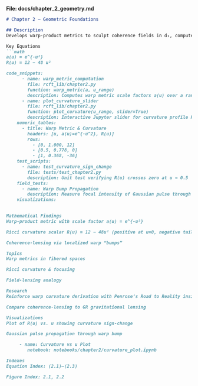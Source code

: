 **File: docs/chapter_2_geometry.md**  
```markdown
# Chapter 2 – Geometric Foundations

## Description
Develops warp-product metrics to sculpt coherence fields in d₃, computes curvature profiles, and frames lens-like focusing effects.

Key Equations
```math
a(u) = e^{-u²}  
R(u) = 12 − 48 u²

code_snippets:
      - name: warp_metric_computation
        file: rcft_lib/chapter2.py
        function: warp_metric(a, u_range)
        description: Computes warp metric scale factors a(u) over a range of u values
      - name: plot_curvature_slider
        file: rcft_lib/chapter2.py
        function: plot_curvature(u_range, slider=True)
        description: Interactive Jupyter slider for curvature profile R(u)
    numeric_tables:
      - title: Warp Metric & Curvature
        headers: [u, a(u)=e^{-u^2}, R(u)]
        rows:
          - [0, 1.000, 12]
          - [0.5, 0.778, 0]
          - [1, 0.368, -36]
    test_scripts:
      - name: test_curvature_sign_change
        file: tests/test_chapter2.py
        description: Unit test verifying R(u) crosses zero at u ≈ 0.5
    field_tests:
      - name: Warp Bump Propagation
        description: Measure focal intensity of Gaussian pulse through warp bump via finite-difference solver
    visualizations:
 

Mathematical Findings
Warp-product metric with scale factor a(u) = e^{-u²}

Ricci curvature scalar R(u) = 12 − 48u² (positive at u=0, negative tails)

Coherence-lensing via localized warp “bumps”

Topics
Warp metrics in fibered spaces

Ricci curvature & focusing

Field-lensing analogy

Research
Reinforce warp curvature derivation with Penrose’s Road to Reality insights

Compare coherence-lensing to GR gravitational lensing

Visualizations
Plot of R(u) vs. u showing curvature sign-change

Gaussian pulse propagation through warp bump

     - name: Curvature vs u Plot
        notebook: notebooks/chapter2/curvature_plot.ipynb

Indexes
Equation Index: (2.1)–(2.3)

Figure Index: 2.1, 2.2

